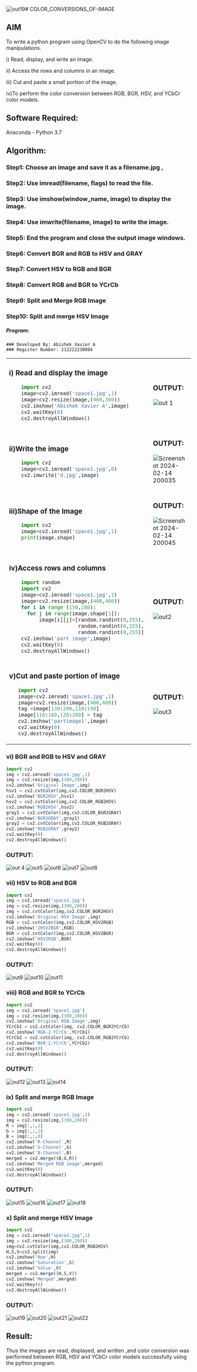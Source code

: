 ![out19](https://github.com/AbishekAnand15/COLOR_CONVERSIONS_OF-IMAGE/assets/118706942/ac167d1b-c7cc-48c1-9b61-8581b10bd0bd)# COLOR_CONVERSIONS_OF-IMAGE
## AIM
To write a python program using OpenCV to do the following image manipulations.

i) Read, display, and write an image.

ii) Access the rows and columns in an image.

iii) Cut and paste a small portion of the image.

iv)To perform the color conversion between RGB, BGR, HSV, and YCbCr color models.


## Software Required:
Anaconda - Python 3.7
## Algorithm:
### Step1: Choose an image and save it as a filename.jpg ,
### Step2: Use imread(filename, flags) to read the file.
### Step3: Use imshow(window_name, image) to display the image.
### Step4: Use imwrite(filename, image) to write the image.
### Step5: End the program and close the output image windows.
### Step6: Convert BGR and RGB to HSV and GRAY
### Step7: Convert HSV to RGB and BGR
### Step8: Convert RGB and BGR to YCrCb
### Step9: Split and Merge RGB Image
### Step10: Split and merge HSV Image

##### Program:
```
### Developed By: Abishek Xavier A
### Register Number: 212222230004
```
<table>
  <tr>
    <td width=50%>

### i) Read and display the image
```Python
    import cv2
    image=cv2.imread('space1.jpg',1)
    image=cv2.resize(image,(400,300))
    cv2.imshow('Abishek Xavier A',image)
    cv2.waitKey(0)
    cv2.destroyAllWindows()
``` 
  </td>
  <td>

### OUTPUT:

 ![out 1](https://github.com/AbishekAnand15/COLOR_CONVERSIONS_OF-IMAGE/assets/118706942/18d66b3c-b3af-43b7-86cb-a87927234b5f)


  </td>
  </tr>

   <tr>
    <td width=50%>

### ii)Write the image
```Python
    import cv2
    image=cv2.imread('space1.jpg',0)
    cv2.imwrite('d.jpg',image)
```
  </td>
  <td>

### OUTPUT:

![Screenshot 2024-02-14 200035](https://github.com/AbishekAnand15/COLOR_CONVERSIONS_OF-IMAGE/assets/118706942/45ae6aa1-75de-489f-b9f6-5f5eb3422e15)

  </td>
  </tr>
  <tr>
    <td width=50%>

### iii)Shape of the Image
```Python
    import cv2
    image=cv2.imread('space1.jpg',1)
    print(image.shape)
```
  </td>
  <td>

### OUTPUT:
![Screenshot 2024-02-14 200045](https://github.com/AbishekAnand15/COLOR_CONVERSIONS_OF-IMAGE/assets/118706942/69d13d4b-18aa-42db-8ea6-29b110ddfd59)

  </td>
  </tr>
  <tr>
    <td>
      
### iv)Access rows and columns
```Python
    import random
    import cv2
    image=cv2.imread('space1.jpg',1)
    image=cv2.resize(image,(400,400))
    for i in range (150,200):
      for j in range(image.shape[1]):
          image[i][j]=[random.randint(0,255),
                       random.randint(0,255),
                       random.randint(0,255)] 
    cv2.imshow('part image',image)
    cv2.waitKey(0)
    cv2.destroyAllWindows()
```
  </td>
  <td width="50%">

### OUTPUT:

 ![out2](https://github.com/AbishekAnand15/COLOR_CONVERSIONS_OF-IMAGE/assets/118706942/c73c2cf6-65a1-41b9-94af-ef871e0a942f)

  </td>
  </tr>
  <tr>
    <td width=50%>
      
### v)Cut and paste portion of image

 ```Python
    import cv2
    image=cv2.imread('space1.jpg',1)
    image=cv2.resize(image,(400,400))
    tag =image[130:200,110:190]
    image[110:180,120:200] = tag
    cv2.imshow('partimage1',image)
    cv2.waitKey(0)
    cv2.destroyAllWindows()
```
  </td>
  <td>
    
### OUTPUT:

![out3](https://github.com/AbishekAnand15/COLOR_CONVERSIONS_OF-IMAGE/assets/118706942/541f079a-1dc0-4b1b-8623-53a4befe6eb5)

  </td>
  </tr>
</table>

### vi) BGR and RGB to HSV and GRAY
```Python
import cv2
img = cv2.imread('space1.jpg',1)
img = cv2.resize(img,(300,200))
cv2.imshow('Original Image',img)
hsv1 = cv2.cvtColor(img,cv2.COLOR_BGR2HSV)
cv2.imshow('BGR2HSV',hsv1)
hsv2 = cv2.cvtColor(img,cv2.COLOR_RGB2HSV)
cv2.imshow('RGB2HSV',hsv2)
gray1 = cv2.cvtColor(img,cv2.COLOR_BGR2GRAY)
cv2.imshow('BGR2GRAY',gray1)
gray2 = cv2.cvtColor(img,cv2.COLOR_RGB2GRAY)
cv2.imshow('RGB2GRAY',gray2)
cv2.waitKey(0)
cv2.destroyAllWindows()
```

### OUTPUT:
![out 4](https://github.com/AbishekAnand15/COLOR_CONVERSIONS_OF-IMAGE/assets/118706942/c8d95e50-c998-4dc7-9414-61e771d3e370)
![out5](https://github.com/AbishekAnand15/COLOR_CONVERSIONS_OF-IMAGE/assets/118706942/8754a33a-a06e-4709-9fca-d008c3eb3574)
![out6](https://github.com/AbishekAnand15/COLOR_CONVERSIONS_OF-IMAGE/assets/118706942/491eb665-cdc7-4902-b171-0a7730ddf5be)
![out7](https://github.com/AbishekAnand15/COLOR_CONVERSIONS_OF-IMAGE/assets/118706942/12240fde-4d5f-45c1-83a2-d2e40546b553)
![out8](https://github.com/AbishekAnand15/COLOR_CONVERSIONS_OF-IMAGE/assets/118706942/1106514c-0470-418a-88ad-cb1c288c1b77)


### vii) HSV to RGB and BGR
```Python
import cv2
img = cv2.imread('space1.jpg')
img = cv2.resize(img,(300,200))
img = cv2.cvtColor(img,cv2.COLOR_BGR2HSV)
cv2.imshow('Original HSV Image',img)
RGB = cv2.cvtColor(img,cv2.COLOR_HSV2RGB)
cv2.imshow('2HSV2BGR',RGB)
BGR = cv2.cvtColor(img,cv2.COLOR_HSV2BGR)
cv2.imshow('HSV2RGB',BGR)
cv2.waitKey(0)
cv2.destroyAllWindows()
```

### OUTPUT:
![out9](https://github.com/AbishekAnand15/COLOR_CONVERSIONS_OF-IMAGE/assets/118706942/9eac2c3d-6d2a-49b3-8756-dcfc3668d210)
![out10](https://github.com/AbishekAnand15/COLOR_CONVERSIONS_OF-IMAGE/assets/118706942/f9e0adf7-6ea7-4757-8c26-7e160937778f)
![out11](https://github.com/AbishekAnand15/COLOR_CONVERSIONS_OF-IMAGE/assets/118706942/9fba2366-b094-4627-bef4-73a1c7ca1aa0)


### viii) RGB and BGR to YCrCb
```Python
import cv2
img = cv2.imread('space1.jpg')
img = cv2.resize(img,(300,200))
cv2.imshow('Original RGB Image',img)
YCrCb1 = cv2.cvtColor(img, cv2.COLOR_BGR2YCrCb)
cv2.imshow('RGB-2-YCrCb',YCrCb1)
YCrCb2 = cv2.cvtColor(img, cv2.COLOR_RGB2YCrCb)
cv2.imshow('BGR-2-YCrCb',YCrCb2)
cv2.waitKey(0)
cv2.destroyAllWindows()
```

### OUTPUT:
![out12](https://github.com/AbishekAnand15/COLOR_CONVERSIONS_OF-IMAGE/assets/118706942/a45b81dd-17bc-4643-897f-b25c9d03deaa)
![out13](https://github.com/AbishekAnand15/COLOR_CONVERSIONS_OF-IMAGE/assets/118706942/5393a075-6457-412d-b017-b3285391f901)
![out14](https://github.com/AbishekAnand15/COLOR_CONVERSIONS_OF-IMAGE/assets/118706942/58269f8c-fc8b-44ef-872a-7a2cbe71a5fd)




### ix) Split and merge RGB Image
```Python
import cv2
img = cv2.imread('space1.jpg',1)
img = cv2.resize(img,(300,200))
R = img[:,:,2]
G = img[:,:,1]
B = img[:,:,0]
cv2.imshow('R-Channel',R)
cv2.imshow('G-Channel',G)
cv2.imshow('B-Channel',B)
merged = cv2.merge((B,G,R))
cv2.imshow('Merged RGB image',merged)
cv2.waitKey(0)
cv2.destroyAllWindows()
```

### OUTPUT:
![out15](https://github.com/AbishekAnand15/COLOR_CONVERSIONS_OF-IMAGE/assets/118706942/9a1f7154-720e-4efc-9359-f4d8c1d28a7c)
![out16](https://github.com/AbishekAnand15/COLOR_CONVERSIONS_OF-IMAGE/assets/118706942/1a172b0e-1a47-471b-bb85-ccb3bdeae535)
![out17](https://github.com/AbishekAnand15/COLOR_CONVERSIONS_OF-IMAGE/assets/118706942/c5babc58-6f0c-4dc2-a360-7c2d1065f946)
![out18](https://github.com/AbishekAnand15/COLOR_CONVERSIONS_OF-IMAGE/assets/118706942/72658dd2-67d7-44b8-831a-efa1a5adbb21)



### x) Split and merge HSV Image
```Python
import cv2
img = cv2.imread("space1.jpg",1)
img = cv2.resize(img,(300,200))
img=cv2.cvtColor(img,cv2.COLOR_RGB2HSV)
H,S,V=cv2.split(img)
cv2.imshow('Hue',H)
cv2.imshow('Saturation',S)
cv2.imshow('Value',V)
merged = cv2.merge((H,S,V))
cv2.imshow('Merged',merged)
cv2.waitKey(0)
cv2.destroyAllWindows()
```

### OUTPUT:
![out19](https://github.com/AbishekAnand15/COLOR_CONVERSIONS_OF-IMAGE/assets/118706942/10928bf3-eaab-48ca-b8e9-3ba8656d0685)
![out20](https://github.com/AbishekAnand15/COLOR_CONVERSIONS_OF-IMAGE/assets/118706942/84d8468d-69d6-42f5-a8aa-27321e2c9934)
![out21](https://github.com/AbishekAnand15/COLOR_CONVERSIONS_OF-IMAGE/assets/118706942/87dce6e0-9757-475c-9764-c2c64eea3407)
![out22](https://github.com/AbishekAnand15/COLOR_CONVERSIONS_OF-IMAGE/assets/118706942/22265ae5-cadb-4230-95b2-ecdc3e3a7580)


## Result:
Thus the images are read, displayed, and written ,and color conversion was performed between RGB, HSV and YCbCr color models successfully using the python program.







